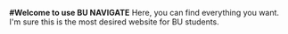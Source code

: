 **#Welcome to use BU NAVIGATE**
Here, you can find everything you want.
I'm sure this is the most desired website for BU students.
